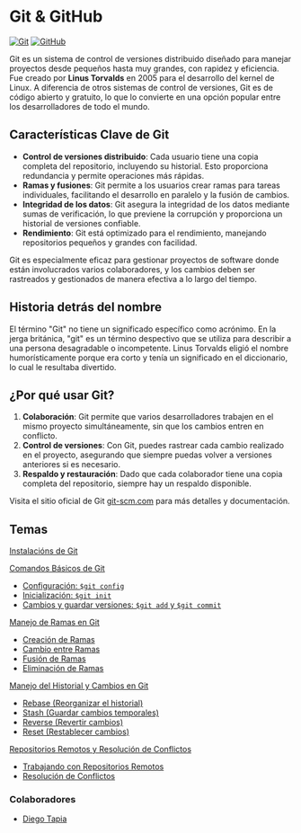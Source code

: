 #  Git & GitHub

[![Git](https://img.shields.io/badge/Git-2.37+-f14e32?style=for-the-badge&logo=git&logoColor=white&labelColor=101010)](https://git-scm.com/)
[![GitHub](https://img.shields.io/badge/GitHub-Web-blue?style=for-the-badge&logo=github&logoColor=white&labelColor=101010)](https://github.com/)


Git es un sistema de control de versiones distribuido diseñado para manejar proyectos desde pequeños hasta muy grandes, con rapidez y eficiencia. Fue creado por **Linus Torvalds** en 2005 para el desarrollo del kernel de Linux. A diferencia de otros sistemas de control de versiones, Git es de código abierto y gratuito, lo que lo convierte en una opción popular entre los desarrolladores de todo el mundo.

## Características Clave de Git

- **Control de versiones distribuido**: Cada usuario tiene una copia completa del repositorio, incluyendo su historial. Esto proporciona redundancia y permite operaciones más rápidas.
- **Ramas y fusiones**: Git permite a los usuarios crear ramas para tareas individuales, facilitando el desarrollo en paralelo y la fusión de cambios.
- **Integridad de los datos**: Git asegura la integridad de los datos mediante sumas de verificación, lo que previene la corrupción y proporciona un historial de versiones confiable.
- **Rendimiento**: Git está optimizado para el rendimiento, manejando repositorios pequeños y grandes con facilidad.

Git es especialmente eficaz para gestionar proyectos de software donde están involucrados varios colaboradores, y los cambios deben ser rastreados y gestionados de manera efectiva a lo largo del tiempo.

## Historia detrás del nombre

El término "Git" no tiene un significado específico como acrónimo. En la jerga británica, "git" es un término despectivo que se utiliza para describir a una persona desagradable o incompetente. Linus Torvalds eligió el nombre humorísticamente porque era corto y tenía un significado en el diccionario, lo cual le resultaba divertido.

## ¿Por qué usar Git?

1. **Colaboración**: Git permite que varios desarrolladores trabajen en el mismo proyecto simultáneamente, sin que los cambios entren en conflicto.
2. **Control de versiones**: Con Git, puedes rastrear cada cambio realizado en el proyecto, asegurando que siempre puedas volver a versiones anteriores si es necesario.
3. **Respaldo y restauración**: Dado que cada colaborador tiene una copia completa del repositorio, siempre hay un respaldo disponible.

Visita el sitio oficial de Git [git-scm.com](https://git-scm.com) para más detalles y documentación.


## Temas
[Instalacións de Git](./00_instalacion.md)

[Comandos Básicos de Git](./01_comandos_basicos.md)
- [Configuración: `$git config`](./01_comandos_basicos.md#1-configuración-git-config)
- [Inicialización: `$git init`](./01_comandos_basicos.md#2-inicialización-de-un-repositorio-git-init)
- [Cambios y guardar versiones: `$git add` y `$git commit`](./01_comandos_basicos.md#3-añadir-cambios-y-guardar-versiones-git-add-y-git-commit)

[Manejo de Ramas en Git](./02_branchs.md)
- [Creación de Ramas](./02_branchs.md#1-creación-de-ramas)
- [Cambio entre Ramas](./02_branchs.md#2-cambio-entre-ramas)
- [Fusión de Ramas](./02_branchs.md#3-fusión-de-ramas)
- [Eliminación de Ramas](./02_branchs.md#4-eliminación-de-ramas)



[Manejo del Historial y Cambios en Git](./03_historial-y-cambios.md)
- [Rebase (Reorganizar el historial)](./03_historial-y-cambios.md#1-rebase-reorganizar-el-historial)
- [Stash (Guardar cambios temporales)](./03_historial-y-cambios.md#2-stash-guardar-cambios-temporales)
- [Reverse (Revertir cambios)](./03_historial-y-cambios.md#3-reverse-revertir-cambios)
- [Reset (Restablecer cambios)](./03_historial-y-cambios.md#4-reset-restablecer-cambios)

[Repositorios Remotos y Resolución de Conflictos](./04_remote-y-conflictos.md)
- [Trabajando con Repositorios Remotos](./04_remote-y-conflictos.md#1-trabajando-con-repositorios-remotos)
- [Resolución de Conflictos](./04_remote-y-conflictos.md#2-resolución-de-conflictos)

### Colaboradores

- [Diego Tapia](https://github.com/juandtap/)
